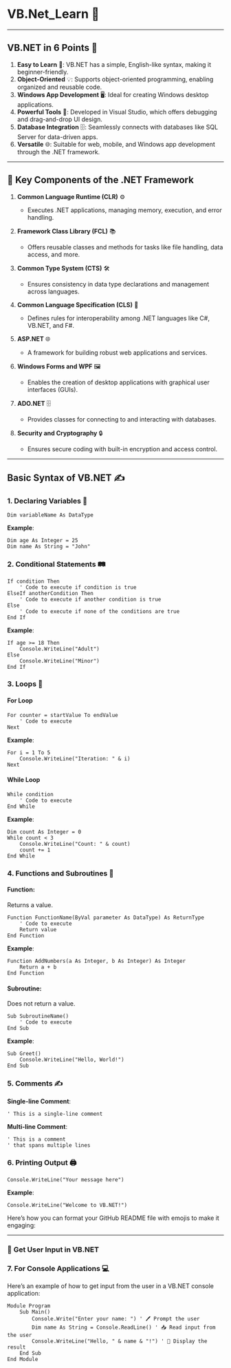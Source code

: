 # **VB.Net_Learn** 🚀  

---

## **VB.NET in 6 Points** 🧠  

1. **Easy to Learn** 🧠: VB.NET has a simple, English-like syntax, making it beginner-friendly.  
2. **Object-Oriented** 💡: Supports object-oriented programming, enabling organized and reusable code.  
3. **Windows App Development** 🖥️: Ideal for creating Windows desktop applications.  
4. **Powerful Tools** 🔧: Developed in Visual Studio, which offers debugging and drag-and-drop UI design.  
5. **Database Integration** 🗄️: Seamlessly connects with databases like SQL Server for data-driven apps.  
6. **Versatile** 🌐: Suitable for web, mobile, and Windows app development through the .NET framework.  

---

## **🌟 Key Components of the .NET Framework**  


1. **Common Language Runtime (CLR)** ⚙️  
   - Executes .NET applications, managing memory, execution, and error handling.  

2. **Framework Class Library (FCL)** 📚  
   - Offers reusable classes and methods for tasks like file handling, data access, and more.  

3. **Common Type System (CTS)** 🛠️  
   - Ensures consistency in data type declarations and management across languages.  

4. **Common Language Specification (CLS)** 🔗  
   - Defines rules for interoperability among .NET languages like C#, VB.NET, and F#.  

5. **ASP.NET** 🌐  
   - A framework for building robust web applications and services.  

6. **Windows Forms and WPF** 🖼️  
   - Enables the creation of desktop applications with graphical user interfaces (GUIs).  

7. **ADO.NET** 🗄️  
   - Provides classes for connecting to and interacting with databases.  

8. **Security and Cryptography** 🔒  
   - Ensures secure coding with built-in encryption and access control.  

---

## **Basic Syntax of VB.NET** ✍️  

### **1. Declaring Variables** 💾  
```vb.net
Dim variableName As DataType
```
**Example**:  
```vb.net
Dim age As Integer = 25
Dim name As String = "John"
```

### **2. Conditional Statements** 🛤️  
```vb.net
If condition Then
    ' Code to execute if condition is true
ElseIf anotherCondition Then
    ' Code to execute if another condition is true
Else
    ' Code to execute if none of the conditions are true
End If
```
**Example**:  
```vb.net
If age >= 18 Then
    Console.WriteLine("Adult")
Else
    Console.WriteLine("Minor")
End If
```

### **3. Loops** 🔄  

#### **For Loop**  
```vb.net
For counter = startValue To endValue
    ' Code to execute
Next
```
**Example**:  
```vb.net
For i = 1 To 5
    Console.WriteLine("Iteration: " & i)
Next
```

#### **While Loop**  
```vb.net
While condition
    ' Code to execute
End While
```
**Example**:  
```vb.net
Dim count As Integer = 0
While count < 3
    Console.WriteLine("Count: " & count)
    count += 1
End While
```

### **4. Functions and Subroutines** 🧩  

#### **Function**:  
Returns a value.  
```vb.net
Function FunctionName(ByVal parameter As DataType) As ReturnType
    ' Code to execute
    Return value
End Function
```
**Example**:  
```vb.net
Function AddNumbers(a As Integer, b As Integer) As Integer
    Return a + b
End Function
```

#### **Subroutine**:  
Does not return a value.  
```vb.net
Sub SubroutineName()
    ' Code to execute
End Sub
```
**Example**:  
```vb.net
Sub Greet()
    Console.WriteLine("Hello, World!")
End Sub
```

### **5. Comments** ✍️  
**Single-line Comment**:  
```vb.net
' This is a single-line comment
```

**Multi-line Comment**:  
```vb.net
' This is a comment
' that spans multiple lines
```

### **6. Printing Output** 🖨️  
```vb.net
Console.WriteLine("Your message here")
```
**Example**:  
```vb.net
Console.WriteLine("Welcome to VB.NET!")
```
Here’s how you can format your GitHub README file with emojis to make it engaging:  

---

### 🌟 **Get User Input in VB.NET**  

### **7. For Console Applications** 💻  
Here’s an example of how to get input from the user in a VB.NET console application:  

```vb.net
Module Program
    Sub Main()
        Console.Write("Enter your name: ") ' 🖊️ Prompt the user
        Dim name As String = Console.ReadLine() ' 📥 Read input from the user
        Console.WriteLine("Hello, " & name & "!") ' 🎉 Display the result
    End Sub
End Module
```
